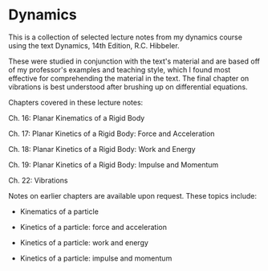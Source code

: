 # Dynamics

This is a collection of selected lecture notes from my dynamics course using the text Dynamics, 14th Edition, R.C. Hibbeler.

These were studied in conjunction with the text's material and are based off of my professor's examples and teaching style, which I found most effective for comprehending the material in the text. The final chapter on vibrations is best understood after brushing up on differential equations.

Chapters covered in these lecture notes:

Ch. 16: Planar Kinematics of a Rigid Body

Ch. 17: Planar Kinetics of a Rigid Body: Force and Acceleration

Ch. 18: Planar Kinetics of a Rigid Body: Work and Energy

Ch. 19: Planar Kinetics of a Rigid Body: Impulse and Momentum

Ch. 22: Vibrations

Notes on earlier chapters are available upon request. These topics include:

- Kinematics of a particle

- Kinetics of a particle: force and acceleration

- Kinetics of a particle: work and energy

- Kinetics of a particle: impulse and momentum
